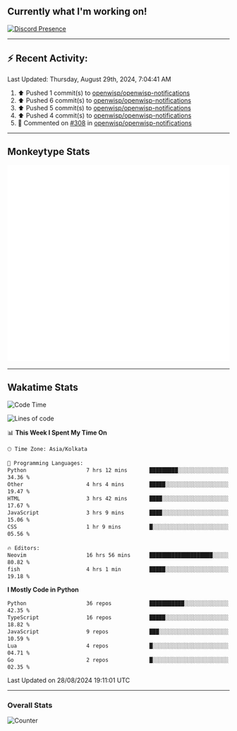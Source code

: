 ## Currently what I'm working on!
[![Discord Presence](https://lanyard.cnrad.dev/api/534981034400284712)](https://discord.com/users/534981034400284712)

---

## :zap: Recent Activity:
<!--RECENT_ACTIVITY:last_update-->
Last Updated: Thursday, August 29th, 2024, 7:04:41 AM
<!--RECENT_ACTIVITY:last_update_end-->
<!--RECENT_ACTIVITY:start-->
1. ⬆️ Pushed 1 commit(s) to [openwisp/openwisp-notifications](https://github.com/openwisp/openwisp-notifications)<br>
2. ⬆️ Pushed 6 commit(s) to [openwisp/openwisp-notifications](https://github.com/openwisp/openwisp-notifications)<br>
3. ⬆️ Pushed 5 commit(s) to [openwisp/openwisp-notifications](https://github.com/openwisp/openwisp-notifications)<br>
4. ⬆️ Pushed 4 commit(s) to [openwisp/openwisp-notifications](https://github.com/openwisp/openwisp-notifications)<br>
5. 💬 Commented on [#308](https://github.com/openwisp/openwisp-notifications/pull/308#discussion_r1734999343) in [openwisp/openwisp-notifications](https://github.com/openwisp/openwisp-notifications)<br>
<!--RECENT_ACTIVITY:end-->

---

## Monkeytype Stats
<a href="https://monkeytype.com/profile/dhanus">
  <img src="https://raw.githubusercontent.com/Dhanus3133/Dhanus3133/monkeytype/monkeytype-lb.svg" alt="Monkeytype Profile" />
</a>

---

## Wakatime Stats
<!--START_SECTION:waka-->
![Code Time](http://img.shields.io/badge/Code%20Time-2%2C123%20hrs%2040%20mins-blue)

![Lines of code](https://img.shields.io/badge/From%20Hello%20World%20I%27ve%20Written-5.8%20million%20lines%20of%20code-blue)

📊 **This Week I Spent My Time On** 

```text
🕑︎ Time Zone: Asia/Kolkata

💬 Programming Languages: 
Python                   7 hrs 12 mins       █████████░░░░░░░░░░░░░░░░   34.36 % 
Other                    4 hrs 4 mins        █████░░░░░░░░░░░░░░░░░░░░   19.47 % 
HTML                     3 hrs 42 mins       ████░░░░░░░░░░░░░░░░░░░░░   17.67 % 
JavaScript               3 hrs 9 mins        ████░░░░░░░░░░░░░░░░░░░░░   15.06 % 
CSS                      1 hr 9 mins         █░░░░░░░░░░░░░░░░░░░░░░░░   05.56 % 

🔥 Editors: 
Neovim                   16 hrs 56 mins      ████████████████████░░░░░   80.82 % 
fish                     4 hrs 1 min         █████░░░░░░░░░░░░░░░░░░░░   19.18 % 
```

**I Mostly Code in Python** 

```text
Python                   36 repos            ███████████░░░░░░░░░░░░░░   42.35 % 
TypeScript               16 repos            █████░░░░░░░░░░░░░░░░░░░░   18.82 % 
JavaScript               9 repos             ███░░░░░░░░░░░░░░░░░░░░░░   10.59 % 
Lua                      4 repos             █░░░░░░░░░░░░░░░░░░░░░░░░   04.71 % 
Go                       2 repos             █░░░░░░░░░░░░░░░░░░░░░░░░   02.35 % 
```




 Last Updated on 28/08/2024 19:11:01 UTC
<!--END_SECTION:waka-->
---

### Overall Stats

<img src="https://moe-counter.glitch.me/get/@Dhanus3133?theme=asoul" alt="Counter" />
